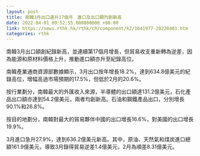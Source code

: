 ```yaml
---
layout: post
title: 南韓3月出口連升17個月　進口及出口額均創新高
date: 2022-04-01 09:52:55.000000000 +08:00
link: https://news.rthk.hk/rthk/ch/component/k2/1641977-20220401.htm
categories: rthk
---
```


南韓3月出口額創紀錄新高，並連續第17個月增長，但貿易收支重新轉為逆差，因為能源和原材料價格上升，推動進口額亦升至紀錄高位。

南韓產業通商資源部數據顯示，3月出口按年增長18.2%，達到634.8億美元的紀錄高位，增幅高過市場預期的17.5%，但低於2月的20.6%。

按行業劃分，南韓最大的外匯收入來源，半導體的出口額達131.2億美元，石化產品出口額亦達到54.2億美元，兩者均創新高。石油和鋼鐵產品出口，分別增長90.1%和26.8%。

按目的地劃分，南韓對最大的貿易夥伴中國的出口增長16.6%，對美國的出口增長19.9%。

3月進口急升27.9%，達到636.2億美元新高。其中，原油、天然氣和煤炭進口總額161.9億美元，導致3月錄得貿易逆差1.4億美元，2月為順差8.31億美元。
